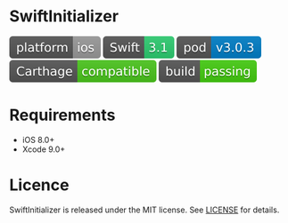 # SwiftInitializer
[![PodVersion](https://github.com/futureios/swift-initializer/blob/master/label-file/platform.svg)](https://github.com/futureios/swift-initializer)
[![PodVersion](https://github.com/futureios/swift-initializer/blob/master/label-file/swift.svg)](https://github.com/futureios/swift-initializer)
[![PodVersion](https://github.com/futureios/swift-initializer/blob/master/label-file/pod.svg)](https://github.com/futureios/swift-initializer)
[![PodVersion](https://github.com/futureios/swift-initializer/blob/master/label-file/carthage.svg)](https://github.com/futureios/swift-initializer)
[![PodVersion](https://github.com/futureios/swift-initializer/blob/master/label-file/build.svg)](https://github.com/futureios/swift-initializer)
# Requirements
- iOS 8.0+
- Xcode 9.0+



# Licence
SwiftInitializer is released under the MIT license. See [LICENSE](https://github.com/futureios/swift-initializer/blob/master/LICENSE/) for details.
